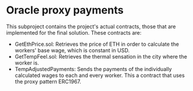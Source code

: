 # Oracle proxy payments

This subproject contains the project's actual contracts, those that are implemented for the final solution. These contracts are:

- GetEthPrice.sol: Retrieves the price of ETH in order to calculate the workers' base wage, which is constant in USD.
- GetTempFeel.sol: Retrieves the thermal sensation in the city where the worker is.
- TempAdjustedPayments: Sends the payments of the individually calculated wages to each and every worker. This a contract that uses the proxy pattern ERC1967.
